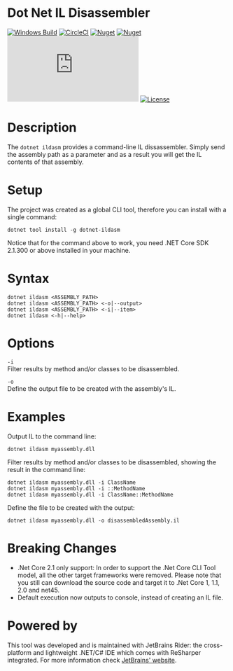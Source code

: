 # Dot Net IL Disassembler  
[![Windows Build](https://ci.appveyor.com/api/projects/status/is3qcb0gnf018vx6/branch/master?svg=true)](https://ci.appveyor.com/project/pjbgf/dotnet-ildasm/branch/master) 
[![CircleCI](https://circleci.com/gh/pjbgf/dotnet-ildasm.svg?style=shield)](https://circleci.com/gh/pjbgf/dotnet-ildasm)
[![Nuget](https://img.shields.io/nuget/dt/dotnet-ildasm.svg)](http://nuget.org/packages/dotnet-ildasm) 
[![Nuget](https://img.shields.io/nuget/v/dotnet-ildasm.svg)](http://nuget.org/packages/dotnet-ildasm) 
[![Known Vulnerabilities](https://snyk.io/test/github/pjbgf/dotnet-ildasm/badge.svg?targetFile=src\dotnet-ildasm\obj\project.assets.json)](https://snyk.io/test/github/pjbgf/dotnet-ildasm)
[![License](http://img.shields.io/:license-mit-blue.svg)](http://pjbgf.mit-license.org)  

# Description
The `dotnet ildasm` provides a command-line IL dissassembler. Simply send the assembly path as a parameter and as a result you will get the IL contents of that assembly.

# Setup
The project was created as a global CLI tool, therefore you can install with a single command:  

`dotnet tool install -g dotnet-ildasm`

Notice that for the command above to work, you need .NET Core SDK 2.1.300 or above installed in your machine.

# Syntax
```
dotnet ildasm <ASSEMBLY_PATH>
dotnet ildasm <ASSEMBLY_PATH> <-o|--output>
dotnet ildasm <ASSEMBLY_PATH> <-i|--item>
dotnet ildasm <-h|--help>
```

# Options
`-i`  
Filter results by method and/or classes to be disassembled.

`-o`  
Define the output file to be created with the assembly's IL.

# Examples
Output IL to the command line:
```
dotnet ildasm myassembly.dll
```

Filter results by method and/or classes to be disassembled, showing the result in the command line:
```
dotnet ildasm myassembly.dll -i ClassName
dotnet ildasm myassembly.dll -i ::MethodName
dotnet ildasm myassembly.dll -i ClassName::MethodName
```

Define the file to be created with the output: 
```
dotnet ildasm myassembly.dll -o disassembledAssembly.il
```
  
# Breaking Changes

* .Net Core 2.1 only support: In order to support the .Net Core CLI Tool model, all the other target frameworks were removed. Please note that you still can download the source code and target it to .Net Core 1, 1.1, 2.0 and net45.
* Default execution now outputs to console, instead of creating an IL file.

# Powered by
This tool was developed and is maintained with JetBrains Rider: the cross-platform and lightweight .NET/C# IDE which comes with ReSharper integrated. For more information check [JetBrains' website](https://www.jetbrains.com/rider).
